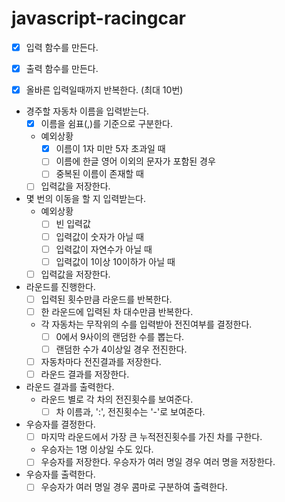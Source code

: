 # javascript-racingcar

- [x] 입력 함수를 만든다.

- [x] 출력 함수를 만든다.

- [x] 올바른 입력일때까지 반복한다. (최대 10번)

- 경주할 자동차 이름을 입력받는다.
  - [x] 이름을 쉼표(,)를 기준으로 구분한다.
  
  - 예외상황
    - [x] 이름이 1자 미만 5자 초과일 때
    - [ ] 이름에 한글 영어 이외의 문자가 포함된 경우
    - [ ] 중복된 이름이 존재할 때

  - [ ] 입력값을 저장한다.

- 몇 번의 이동을 할 지 입력받는다.
  - 예외상황
    - [ ] 빈 입력값
    - [ ] 입력값이 숫자가 아닐 때
    - [ ] 입력값이 자연수가 아닐 때
    - [ ] 입력값이 1이상 10이하가 아닐 때

  - [ ] 입력값을 저장한다.

- 라운드를 진행한다.
  - [ ] 입력된 횟수만큼 라운드를 반복한다.
  - [ ] 한 라운드에 입력된 차 대수만큼 반복한다.
  - 각 자동차는 무작위의 수를 입력받아 전진여부를 결정한다.
    - [ ] 0에서 9사이의 랜덤한 수를 뽑는다.
    - [ ] 랜덤한 수가 4이상일 경우 전진한다.
  
  - [ ] 자동차마다 전진결과를 저장한다.
  - [ ] 라운드 결과를 저장한다.

- 라운드 결과를 출력한다.
  - 라운드 별로 각 차의 전진횟수를 보여준다.
    - [ ] 차 이름과, ':', 전진횟수는 '-'로 보여준다.

- 우승자를 결정한다.
  - [ ] 마지막 라운드에서 가장 큰 누적전진횟수를 가진 차를 구한다.
  - 우승자는 1명 이상일 수도 있다.
  - [ ] 우승자를 저장한다. 우승자가 여러 명일 경우 여러 명을 저장한다.
  
- 우승자를 출력한다.
  - [ ] 우승자가 여러 명일 경우 콤마로 구분하여 출력한다.

